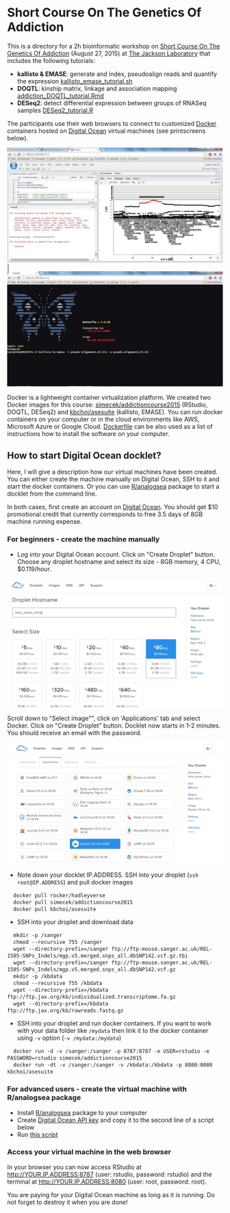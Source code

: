 # Short Course On The Genetics Of Addiction

This is a directory for a 2h bioinformatic workshop on [Short Course On The Genetics Of Addiction](https://www.jax.org/education-and-learning/education-calendar/2015/august/short-course-on-the-genetics-of-addiction) (August 27, 2015) at [The Jackson Laboratory](http://www.jax.org) that includes the following tutorials:

* __kallisto & EMASE__: generate and index, pseudoalign reads and quantify the expression [kallisto_emase_tutorial.sh](https://github.com/simecek/AddictionCourse2015/blob/master/scripts/kallisto_emase_tutorial.sh)
* __DOQTL__: kinship matrix, linkage and association mapping [addiction_DOQTL_tutorial.Rmd](https://github.com/simecek/AddictionCourse2015/blob/master/scripts/addiction_DOQTL_tutorial.Rmd) 
* __DESeq2__: detect differential expression between groups of RNASeq samples [DESeq2_tutorial.R](https://github.com/simecek/AddictionCourse2015/blob/master/scripts/DESeq2_tutorial.R) 

The participants use their web browsers to connect to customized [Docker](https://docs.docker.com/) containers hosted on [Digital Ocean](https://www.digitalocean.com/?refcode=673c97887267) virtual machines (see printscreens below).

![rstudio](figures/rstudio.jpg) | ![terminal](figures/butterfly.jpg)

Docker is a lightweight container virtualization platform. We created two Docker images for this course: [simecek/addictioncourse2015](https://github.com/simecek/AddictionCourse2015/blob/master/Dockerfile) (RStudio, DOQTL, DESeq2) and [kbchoi/asesuite](https://github.com/simecek/AddictionCourse2015/blob/master/Dockerfile_asesuite) (kallisto, EMASE).  You can run docker containers on your computer or in the cloud environments like AWS, Microsoft Azure or Google Cloud. [Dockerfile](https://github.com/simecek/AddictionCourse2015/blob/master/Dockerfile_asesuite) can be also used as a list of instructions how to install the software on your computer.

## How to start Digital Ocean docklet?

Here, I will give a description how our virtual machines have been created. You can either create the machine manually on Digital Ocean, SSH to it and start the docker containers. Or you can use [R/analogsea](https://github.com/sckott/analogsea) package to start a docklet from the command line. 

In both cases, first create an account on [Digital Ocean](https://www.digitalocean.com/?refcode=673c97887267). You should get $10 promotional credit that currently corresponds to free 3.5 days of 8GB machine running expense.

### For beginners - create the machine manually

* Log into your Digital Ocean account. Click on "Create Droplet" button. Choose any droplet hostname and select its size - 8GB memory, 4 CPU, $0.119/hour. 

![Droplet size](figures/droplet_size.jpg)   

   
Scroll down to "Select image"", click on 'Applications' tab and select Docker. Click on "Create Droplet" button. Docklet now starts in 1-2 minutes. You should receive an email with the password.   
   

![Docker button](figures/docker.jpg)

* Note down your docklet IP.ADDRESS. SSH into your droplet (`ssh root@IP.ADDRESS`) and pull docker images
```{r}
  docker pull rocker/hadleyverse
  docker pull simecek/addictioncourse2015
  docker pull kbchoi/asesuite
```
* SSH into your droplet and download data
```{r}
  mkdir -p /sanger
  chmod --recursive 755 /sanger
  wget --directory-prefix=/sanger ftp://ftp-mouse.sanger.ac.uk/REL-1505-SNPs_Indels/mgp.v5.merged.snps_all.dbSNP142.vcf.gz.tbi
  wget --directory-prefix=/sanger ftp://ftp-mouse.sanger.ac.uk/REL-1505-SNPs_Indels/mgp.v5.merged.snps_all.dbSNP142.vcf.gz
  mkdir -p /kbdata
  chmod --recursive 755 /kbdata
  wget --directory-prefix=/kbdata ftp://ftp.jax.org/kb/individualized.transcriptome.fa.gz
  wget --directory-prefix=/kbdata ftp://ftp.jax.org/kb/rawreads.fastq.gz
```
* SSH into your droplet and run docker containers. If you want to work with your data folder like `/mydata` then link it to the docker container using `-v` option (`-v /mydata:/mydata`)
```{r}
  docker run -d -v /sanger:/sanger -p 8787:8787 -e USER=rstudio -e PASSWORD=rstudio simecek/addictioncourse2015
  docker run -dt -v /sanger:/sanger -v /kbdata:/kbdata -p 8080:8080 kbchoi/asesuite
```

### For advanced users - create the virtual machine with R/analogsea package

* Install [R/analogsea](https://github.com/sckott/analogsea) package to your computer
* Create [Digital Ocean API key](https://cloud.digitalocean.com/settings/applications) and copy it to the second line of a script below
* Run [this script](https://github.com/simecek/AddictionCourse2015/blob/master/scripts/run_one_DO_machine.R)


### Access your virtual machine in the web browser

In your browser you can now access RStudio at http://YOUR.IP.ADDRESS:8787 (user: rstudio, password: rstudio) and the terminal at http://YOUR.IP.ADDRESS:8080 (user: root, password: root).

You are paying for your Digital Ocean machine as long as it is running. Do not forget to destroy it when you are done!

